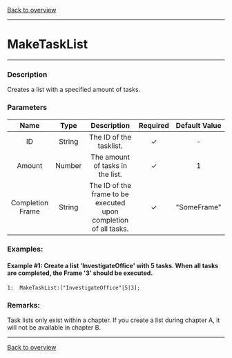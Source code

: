 [Back to overview](index.md)

---
# MakeTaskList
---
### Description
Creates a list with a specified amount of tasks.

### Parameters

|Name|Type|Description|Required|Default Value|
|:---:|:---:|:---:|:---:|:---:|
|ID|String|The ID of the tasklist.|✓|-|
|Amount|Number|The amount of tasks in the list.|✓|1|
|Completion Frame|String|The ID of the frame to be executed upon completion of all tasks.|✓|"SomeFrame"|

### Examples:
#### Example #1: Create a list 'InvestigateOffice' with 5 tasks. When all tasks are completed, the Frame '3' should be executed.
```
1:  MakeTaskList:["InvestigateOffice"|5|3];
```

### Remarks:
Task lists only exist within a chapter. If you create a list during chapter A, it will not be available in chapter B.

---
[Back to overview](index.md)